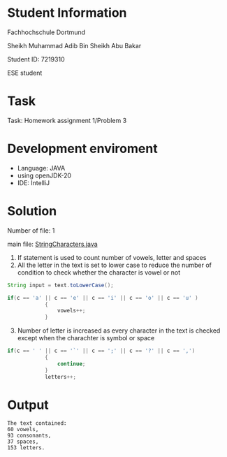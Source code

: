 # Student Information

Fachhochschule Dortmund

Sheikh Muhammad Adib Bin Sheikh Abu Bakar

Student ID: 7219310

ESE student

# Task
Task: Homework assignment 1/Problem 3

# Development enviroment
- Language: JAVA
- using openJDK-20
- IDE: IntelliJ

# Solution
Number of file: 1

main file: [StringCharacters.java](./src/StringCharacters.java)

1. If statement is used to count number of vowels, letter and spaces
2. All the letter in the text is set to lower case to reduce the number of condition to check whether the character is vowel or not
```java
String input = text.toLowerCase();
```
```java
if(c == 'a' || c == 'e' || c == 'i' || c == 'o' || c == 'u' )
            {
                vowels++;
            }
```
3. Number of letter is increased as every character in the text is checked except when the charachter is symbol or space
```java
if(c == ' ' || c == '`' || c == ';' || c == '?' || c == ',')
            {
                continue;
            }
            letters++;
```

# Output
```
The text contained: 
60 vowels, 
93 consonants, 
37 spaces, 
153 letters.
```
